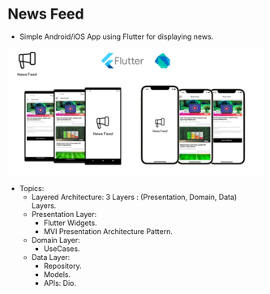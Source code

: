 # News Feed

- Simple Android/iOS App using Flutter for displaying news.

![](https://github.com/mohamedXashraf/news-feed-flutter/blob/master/banner.jpg?raw=true)

- Topics:
  * Layered Architecture: 3 Layers : (Presentation, Domain, Data) Layers.
  * Presentation Layer:
    * Flutter Widgets.
    * MVI Presentation Architecture Pattern.
  * Domain Layer:
    * UseCases.
  * Data Layer:
    * Repository.
    * Models.
    * APIs: Dio.
